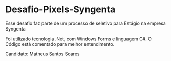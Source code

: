 # Desafio-Pixels-Syngenta
Esse desafio faz parte de um processo de seletivo para Estágio na empresa Syngenta 

Foi utilizado tecnologia .Net, com Windows Forms e linguagem C#. 
O Código está comentado para melhor entendimento.

Candidato: Matheus Santos Soares 
